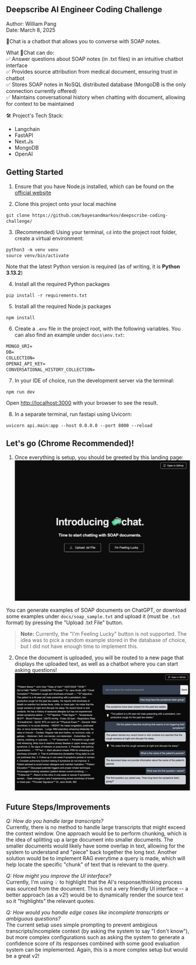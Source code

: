 ## Deepscribe AI Engineer Coding Challenge
Author: William Pang <br>
Date: March 8, 2025

🧼Chat is a chatbot that allows you to converse with SOAP notes.

What 🧼Chat can do:<br>
✅ Answer questions about SOAP notes (in .txt files) in an intuitive chatbot interface<br>
✅ Provides source attribution from medical document, ensuring trust in chatbot<br>
✅ Stores SOAP notes in NoSQL distributed database (MongoDB is the only connection currently offered)<br>
✅ Maintains conversational history when chatting with document, allowing for context to be maintained

🛠️ Project's Tech Stack:
- Langchain
- FastAPI
- Next.Js
- MongoDB
- OpenAI

## Getting Started

1. Ensure that you have Node.js installed, which can be found on the [official website]( https://nodejs.org/)

2. Clone this project onto your local machine
```
git clone https://github.com/bayesandmarkov/deepscribe-coding-challenge/
```
3. (Recommended) Using your terminal, `cd` into the project root folder, create a virtual environment:
```
python3 -m venv venv
source venv/bin/activate
```

Note that the latest Python version is required (as of writing, it is **Python 3.13.2**)

4. Install all the required Python packages

```
pip install -r requirements.txt
```

5. Install all the required Node.js packages
```
npm install
```

6. Create a `.env` file in the project root, with the following variables. You can also find an example under `docs\env.txt`:
```
MONGO_URI=
DB=
COLLECTION=
OPENAI_API_KEY=
CONVERSATIONAL_HISTORY_COLLECTION=
```

7. In your IDE of choice, run the development server via the terminal:
```
npm run dev
```
Open [http://localhost:3000](http://localhost:3000) with your browser to see the result.

8. In a separate terminal, run fastapi using Uvicorn:

```
uvicorn api.main:app --host 0.0.0.0 --port 8000 --reload
```

## Let's go (Chrome Recommended)!
1. Once everything is setup, you should be greeted by this landing page:
![Landing Page](./public/landing_page.png) 

You can generate examples of SOAP documents on ChatGPT, or download some examples under `docs/soap_sample.txt` and upload it (must be `.txt` format) by pressing the "Upload .txt File" button.

> **Note:** Currently, the "I'm Feeling Lucky" button is not supported. The idea was to pick a random example stored in the database of choice, but I did not have enough time to implement this.

2. Once the document is uploaded, you will be routed to a new page that displays the uploaded text, as well as a chatbot where you can start asking questions!
![Chatbot Demo](./public/chatbot_demo.png) 

## Future Steps/Improvements
*Q: How do you handle large transcripts?*<br>
Currently, there is no method to handle large transcripts that might exceed the context window. One approach would be to perform chunking, which is the idea of splitting up a large document into smaller documents. The smaller documents would likely have some overlap in text, allowing for the system to understand and "piece" back together the long text. Another solution would be to implement RAG everytime a query is made, which will help locate the specific "chunk" of text that is relevant to the query.


*Q: How might you improve the UI interface?*<br>
Currently, I'm using 💡 to highlight that the AI's response/thinking process was sourced from the document. This is not a very friendly UI interface -- a better approach (as a v2!) would be to dynamically render the source text so it "highlights" the relevant quotes.

*Q: How would you handle edge cases like incomplete transcripts or ambiguous questions?*<br>
The current setup uses simple prompting to prevent ambigious transcripts/incomplete context (by asking the system to say "I don't know"), but more complex configurations such as asking the system to generate a confidence score of its responses combined with some good evaluation system can be implemented. Again, this is a more complex setup but would be a great v2!